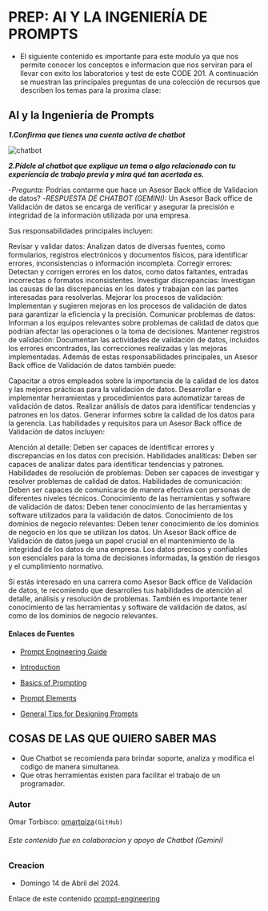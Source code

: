 # PREP: AI Y LA INGENIERÍA DE PROMPTS

- El siguiente contenido es importante para este modulo ya que nos permite conocer los conceptos e informacion que nos serviran para el llevar con exito los laboratorios y test de este CODE 201.
A continuación se muestran las principales preguntas de una colección de recursos que describen los temas para la proxima clase:

## AI y la Ingeniería de Prompts
  
***1.Confirma que tienes una cuenta activa de chatbot***

![chatbot](/img/chatbot.jpeg)

***2.Pídele al chatbot que explique un tema o algo relacionado con tu experiencia de trabajo previa y mira qué tan acertada es.***

-*Pregunta:* Podrias contarme que hace un Asesor Back office de Validacion de datos?
-*RESPUESTA DE CHATBOT (GEMINI):* Un Asesor Back office de Validación de datos se encarga de verificar y asegurar la precisión e integridad de la información utilizada por una empresa.

Sus responsabilidades principales incluyen:

Revisar y validar datos: Analizan datos de diversas fuentes, como formularios, registros electrónicos y documentos físicos, para identificar errores, inconsistencias o información incompleta.
Corregir errores: Detectan y corrigen errores en los datos, como datos faltantes, entradas incorrectas o formatos inconsistentes.
Investigar discrepancias: Investigan las causas de las discrepancias en los datos y trabajan con las partes interesadas para resolverlas.
Mejorar los procesos de validación: Implementan y sugieren mejoras en los procesos de validación de datos para garantizar la eficiencia y la precisión.
Comunicar problemas de datos: Informan a los equipos relevantes sobre problemas de calidad de datos que podrían afectar las operaciones o la toma de decisiones.
Mantener registros de validación: Documentan las actividades de validación de datos, incluidos los errores encontrados, las correcciones realizadas y las mejoras implementadas.
Además de estas responsabilidades principales, un Asesor Back office de Validación de datos también puede:

Capacitar a otros empleados sobre la importancia de la calidad de los datos y las mejores prácticas para la validación de datos.
Desarrollar e implementar herramientas y procedimientos para automatizar tareas de validación de datos.
Realizar análisis de datos para identificar tendencias y patrones en los datos.
Generar informes sobre la calidad de los datos para la gerencia.
Las habilidades y requisitos para un Asesor Back office de Validación de datos incluyen:

Atención al detalle: Deben ser capaces de identificar errores y discrepancias en los datos con precisión.
Habilidades analíticas: Deben ser capaces de analizar datos para identificar tendencias y patrones.
Habilidades de resolución de problemas: Deben ser capaces de investigar y resolver problemas de calidad de datos.
Habilidades de comunicación: Deben ser capaces de comunicarse de manera efectiva con personas de diferentes niveles técnicos.
Conocimiento de las herramientas y software de validación de datos: Deben tener conocimiento de las herramientas y software utilizados para la validación de datos.
Conocimiento de los dominios de negocio relevantes: Deben tener conocimiento de los dominios de negocio en los que se utilizan los datos.
Un Asesor Back office de Validación de datos juega un papel crucial en el mantenimiento de la integridad de los datos de una empresa. Los datos precisos y confiables son esenciales para la toma de decisiones informadas, la gestión de riesgos y el cumplimiento normativo.

Si estás interesado en una carrera como Asesor Back office de Validación de datos, te recomiendo que desarrolles tus habilidades de atención al detalle, análisis y resolución de problemas. También es importante tener conocimiento de las herramientas y software de validación de datos, así como de los dominios de negocio relevantes.

#### Enlaces de Fuentes

- [Prompt Engineering Guide](https://www.promptingguide.ai/es)

- [Introduction](https://www.promptingguide.ai/introduction)

- [Basics of Prompting](https://www.promptingguide.ai/introduction/basics)

- [Prompt Elements](https://www.promptingguide.ai/introduction/elements)

- [General Tips for Designing Prompts](https://www.promptingguide.ai/introduction/tips)

## COSAS DE LAS QUE QUIERO SABER MAS

- Que Chatbot se recomienda para brindar soporte, analiza y modifica el codigo de manera simultanea.
- Que otras herramientas existen para facilitar el trabajo de un programador.

### Autor

  Omar Torbisco: [omartpiza](https://github.com/omartpiza)`(GitHub)`

###### *Este contenido fue en colaboracion y apoyo de Chatbot (Gemini)*

### Creacion

- Domingo 14 de Abril del 2024.

Enlace de este contenido [prompt-engineering](https://omartpiza.github.io/reading-notes/201/prompt-engineering)
